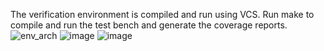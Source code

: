 The verification environment is compiled and run using VCS.
Run make to compile and run the test bench and generate the coverage reports.
![env_arch](https://github.com/user-attachments/assets/080b1473-33d1-4030-9990-05648a63267d)
![image](https://github.com/user-attachments/assets/2019d044-029d-4fd2-a672-9e7b1a1a6b37)
![image](https://github.com/user-attachments/assets/290a69ea-24b6-46c4-946f-040afe7b8c59)
